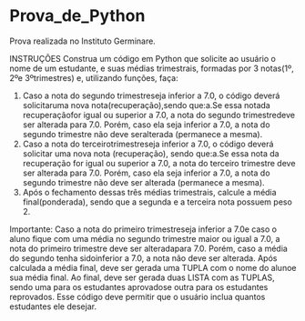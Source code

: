 # Prova_de_Python
Prova realizada no Instituto Germinare.


INSTRUÇÕES
Construa  um  código  em  Python  que  solicite  ao  usuário  o nome  de  um  estudante, e suas  médias trimestrais, formadas por 3 notas(1º, 2ºe 3ºtrimestres) e, utilizando funções, faça:
   1. Caso a nota do segundo trimestreseja inferior a 7.0, o código deverá solicitaruma nova nota(recuperação),sendo que:a.Se essa notada recuperaçãofor igual ou superior a 7.0, a    nota do segundo trimestredeve  ser  alterada  para  7.0.  Porém,  caso  ela  seja  inferior  a  7.0,  a  nota do  segundo trimestre não deve seralterada (permanece a mesma).
   2. Caso a nota do terceirotrimestreseja inferior a 7.0, o código deverá solicitar uma nova nota (recuperação), sendo que:a.Se essa nota da recuperação for igual ou superior a      7.0, a nota do terceiro trimestre deve  ser  alterada  para  7.0.  Porém,  caso  ela  seja  inferior  a  7.0,  a  nota  do  segundo trimestre não deve ser alterada (permanece a    mesma).
   3. Após o fechamento dessas três médias trimestrais, calcule a média final(ponderada), sendo que a segunda e a terceira nota possuem peso 2.

Importante: 
   Caso a nota do primeiro trimestreseja inferior a 7.0e caso o aluno fique com uma média no segundo trimestre maior ou igual a 7.0, a nota do primeiro trimestre deve ser            alteradapara 7.0. Porém, caso a média do segundo tenha sidoinferior a 7.0, a nota não deve ser alterada.
   Após calculada a média final, deve ser gerada uma TUPLA com o nome do alunoe sua média final.
   Ao  final,  deve  ser  gerada  duas  LISTA  com  as  TUPLAS, sendo  uma  para  os  estudantes  aprovadose outra para os estudantes reprovados. 
   Esse código deve permitir que o usuário inclua quantos estudantes ele desejar.
